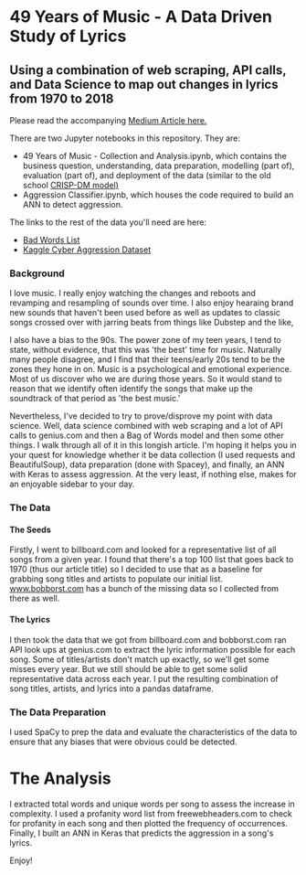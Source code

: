 # 49 Years of Music - A Data Driven Study of Lyrics
## Using a combination of web scraping, API calls, and Data Science to map out changes in lyrics from 1970 to 2018
Please read the accompanying [Medium Article here.](https://medium.com/@carlsharpe_71327/49-years-of-lyrics-why-so-angry-1adf0a3fa2b4)

There are two Jupyter notebooks in this repository. They are:
* 49 Years of Music - Collection and Analysis.ipynb, which contains the business question, understanding, data preparation, modelling (part of), evaluation (part of), and deployment of the data (similar to the old school [CRISP-DM model)](https://jenstirrup.com/2017/07/01/whats-wrong-with-crisp-dm-and-is-there-an-alternative/)
* Aggression Classifier.ipynb, which houses the code required to build an ANN to detect aggression.


The links to the rest of the data you'll need are here:
* [Bad Words List](https://medium.com/r/?url=https%3A%2F%2Fwww.freewebheaders.com%2Fbad-words-list-and-page-moderation-words-list-for-facebook%2F)
* [Kaggle Cyber Aggression Dataset](https://medium.com/r/?url=https%3A%2F%2Fwww.kaggle.com%2Fdataturks%2Fdataset-for-detection-of-cybertrolls)


### Background
I love music. I really enjoy watching the changes and reboots and revamping and resampling of sounds over time. I also enjoy hearaing brand new sounds that haven't been used before as well as updates to classic songs crossed over with jarring beats from things like Dubstep and the like,

I also have a bias to the 90s. The power zone of my teen years, I tend to state, without evidence, that this was 'the best' time for music. Naturally many people disagree, and I find that their teens/early 20s tend to be the zones they hone in on. Music is a psychological and emotional experience. Most of us discover who we are during those years. So it would stand to reason that we identify often identify the songs that make up the soundtrack of that period as 'the best music.'

Nevertheless, I've decided to try to prove/disprove my point with data science. Well, data science combined with web scraping and a lot of API calls to genius.com and then a Bag of Words model and then some other things. I walk through all of it in this longish article. I'm hoping it helps you in your quest for knowledge whether it be data collection (I used requests and BeautifulSoup), data preparation (done with  Spacey), and finally, an ANN with Keras to assess aggression. At the very least, if nothing else, makes for an enjoyable sidebar to your day.

### The Data

#### The Seeds
Firstly, I went to billboard.com and looked for a representative list of all songs from a given year. I found that there's a top 100 list that goes back to 1970 (thus our article title) so I decided to use that as a baseline for grabbing song titles and artists to populate our initial list. www.bobborst.com has a bunch of the missing data so I collected from there as well.

#### The Lyrics
I then took the data that we got from billboard.com and bobborst.com ran API look ups at genius.com to extract the lyric information possible for each song. Some of titles/artists don't match up exactly, so we'll get some misses every year. But we still should be able to get some solid representative data across each year. I put the resulting combination of song titles, artists, and lyrics into a pandas dataframe.

### The Data Preparation
I used SpaCy to prep the data and evaluate the characteristics of the data to ensure that any biases that were obvious could be detected.
# The Analysis
I extracted total words and unique words per song to assess the increase in complexity.
I used a profanity word list from freewebheaders.com to check for profanity in each song and then plotted the frequency of occurrences.
Finally, I built an ANN in Keras that predicts the aggression in a song's lyrics.

Enjoy!
